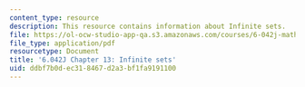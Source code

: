 ```yaml
---
content_type: resource
description: This resource contains information about Infinite sets.
file: https://ol-ocw-studio-app-qa.s3.amazonaws.com/courses/6-042j-mathematics-for-computer-science-fall-2010/ddbf7b0dec318467d2a3bf1fa9191100_MIT6_042JF10_chap13.pdf
file_type: application/pdf
resourcetype: Document
title: '6.042J Chapter 13: Infinite sets'
uid: ddbf7b0d-ec31-8467-d2a3-bf1fa9191100
---
```

